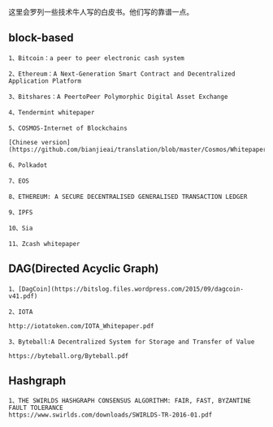 这里会罗列一些技术牛人写的白皮书。他们写的靠谱一点。

## block-based

    1、Bitcoin：a peer to peer electronic cash system
    
    2、Ethereum：A Next-Generation Smart Contract and Decentralized Application Platform
    
    3、Bitshares：A Peer­to­Peer Polymorphic Digital Asset Exchange
    
    4、Tendermint whitepaper
    
    5、COSMOS-Internet of Blockchains
    
    [Chinese version](https://github.com/bianjieai/translation/blob/master/Cosmos/Whitepaper_Chinese.md)
    
    6、Polkadot
    
    7、EOS
    
    8、ETHEREUM: A SECURE DECENTRALISED GENERALISED TRANSACTION LEDGER
    
    9、IPFS
    
    10、Sia
    
    11、Zcash whitepaper

## DAG(Directed Acyclic Graph)

    1、[DagCoin](https://bitslog.files.wordpress.com/2015/09/dagcoin-v41.pdf)

    2、IOTA
        
    http://iotatoken.com/IOTA_Whitepaper.pdf
   
    3、Byteball:A Decentralized System for Storage and Transfer of Value
   
    https://byteball.org/Byteball.pdf
    
## Hashgraph
   
    1、THE SWIRLDS HASHGRAPH CONSENSUS ALGORITHM: FAIR, FAST, BYZANTINE FAULT TOLERANCE
    https://www.swirlds.com/downloads/SWIRLDS-TR-2016-01.pdf